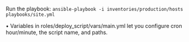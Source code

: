 Run the playbook:
	`ansible-playbook -i inventories/production/hosts playbooks/site.yml`

• Variables in roles/deploy_script/vars/main.yml let you configure cron hour/minute, the script name, and paths.

